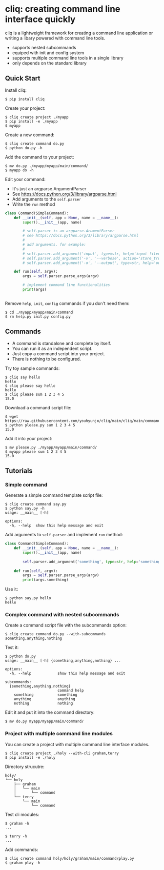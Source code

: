 # cliq: creating command line interface quickly

cliq is a lightweight framework for creating a command line application or
writing a libary powered with command line tools. 

- supports nested subcommands
- equiped with init and config system
- supports multiple command line tools in a single library
- only depends on the standard library


## Quick Start

Install cliq:

```
$ pip install cliq
```

Create your project:

``` 
$ cliq create project ./myapp
$ pip install -e ./myapp
$ myapp
```

Create a new command:

```
$ cliq create command do.py
$ python do.py -h
```

Add the command to your project:

```
$ mv do.py ./myapp/myapp/main/command/
$ myapp do -h
```

Edit your command:

- It's just an argparse.ArgumentParser
- See <https://docs.python.org/3/library/argparse.html>
- Add arguments to the `self.parser`
- Write the `run` method

```python
class Command(SimpleCommand):
    def __init__(self, app = None, name = __name__):
        super().__init__(app, name)

        # self.parser is an argparse.ArumentParser
        # see https://docs.python.org/3/library/argparse.html       
        #
        # add arguments. for example:
        #
        # self.parser.add_argument('input', type=str, help='input filename')
        # self.parser.add_argument('-v', '--verbose', action='store_true', help='verbose')
        # self.parser.add_argument('-o', '--output', type=str, help='output filename')

    def run(self, argv):
        args = self.parser.parse_args(argv)

        # implement command line functionalities
        print(args)
 
```

Remove `help`, `init`, `config` commands if you don't need them:

```
$ cd ./myapp/myapp/main/command
$ rm help.py init.py config.py
```

## Commands

- A command is standalone and complete by itself. 
- You can run it as an independent script. 
- Just copy a command script into your project.
- There is nothing to be configured.

Try toy sample commands:

```
$ cliq say hello
hello
$ cliq please say hello
hello
$ cliq please sum 1 2 3 4 5
15.0
```

Download a command script file:

```
$ wget https://raw.githubusercontent.com/youhyunjo/cliq/main/cliq/main/command/please.py
$ python please.py sum 1 2 3 4 5
15.0
```

Add it into your project:


```
$ mv please.py ./myapp/myapp/main/command/
$ myapp please sum 1 2 3 4 5
15.0
```




## Tutorials
### Simple command

Generate a simple command template script file:

```
$ cliq create command say.py  
$ python say.py -h
usage: __main__ [-h]

options:
  -h, --help  show this help message and exit
```

Add arguments to `self.parser` and implement `run` method:

```python
class Command(SimpleCommand):
    def __init__(self, app = None, name = __name__):
        super().__init__(app, name)
        
        self.parser.add_argument('something', type=str, help='something')
        
    def run(self, argv):
        args = self.parser.parse_args(argv)
        print(args.something)
```

Use it:

```
$ python say.py hello
hello
```


### Complex command with nested subcommands

Create a command script file with the subcommands option:

```
$ cliq create command do.py --with-subcommands something,anything,nothing 
```

Test it:

```
$ python do.py
usage: __main__ [-h] {something,anything,nothing} ...

options:
  -h, --help            show this help message and exit

subcommands:
  {something,anything,nothing}
                        command help
    something           something
    anything            anything
    nothing             nothing

```

Edit it and put it into the command directory:

```
$ mv do.py myapp/myapp/main/command/
```

### Project with multiple command line modules

You can create a project with multiple command line interface modules.

```
$ cliq create project ./holy --with-cli graham,terry 
$ pip install -e ./holy
```

Directory strucutre:

```
holy/
└── holy
    ├── graham
    │   └── main
    │       └── command
    └── terry
        └── main
            └── command
```

Test cli modules:

```
$ graham -h 
...

$ terry -h 
...
```

Add commands:

```
$ cliq create command holy/holy/graham/main/command/play.py
$ graham play -h
```



